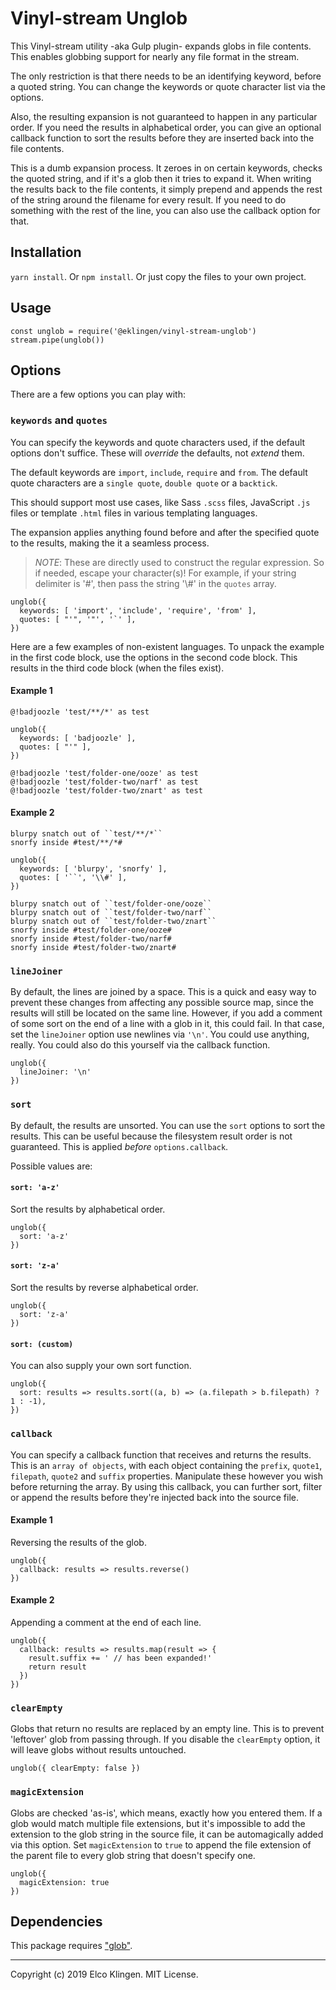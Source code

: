 
# Vinyl-stream Unglob

This Vinyl-stream utility -aka Gulp plugin- expands globs in file contents. This enables globbing support for nearly any file format in the stream.

The only restriction is that there needs to be an identifying keyword, before a quoted string. You can change the keywords or quote character list via the options.

Also, the resulting expansion is not guaranteed to happen in any particular order. If you need the results in alphabetical order, you can give an optional callback function to sort the results before they are inserted back into the file contents.

This is a dumb expansion process. It zeroes in on certain keywords, checks the quoted string, and if it's a glob then it tries to expand it. When writing the results back to the file contents, it simply prepend and appends the rest of the string around the filename for every result. If you need to do something with the rest of the line, you can also use the callback option for that.

## Installation

`yarn install`. Or `npm install`. Or just copy the files to your own project.

## Usage

```
const unglob = require('@eklingen/vinyl-stream-unglob')
stream.pipe(unglob())
```

## Options

There are a few options you can play with:

### `keywords` and `quotes`

You can specify the keywords and quote characters used, if the default options don't suffice. These will _override_ the defaults, not _extend_ them.

The default keywords are `import`, `include`, `require` and `from`. The default quote characters are a `single quote`, `double quote` or a `backtick`.

This should support most use cases, like Sass `.scss` files, JavaScript `.js` files or template `.html` files in various templating languages.

The expansion applies anything found before and after the specified quote to the results, making the it a seamless process.

> *NOTE*: These are directly used to construct the regular expression. So if needed, escape your character(s)! For example, if your string delimiter is '#', then pass the string '\\#' in the `quotes` array.

```
unglob({
  keywords: [ 'import', 'include', 'require', 'from' ],
  quotes: [ "'", '"', '`' ],
})
```

Here are a few examples of non-existent languages. To unpack the example in the first code block, use the options in the second code block. This results in the third code block (when the files exist).

#### Example 1

```
@!badjoozle 'test/**/*' as test
```

```
unglob({
  keywords: [ 'badjoozle' ],
  quotes: [ "'" ],
})
```

```
@!badjoozle 'test/folder-one/ooze' as test
@!badjoozle 'test/folder-two/narf' as test
@!badjoozle 'test/folder-two/znart' as test
```

#### Example 2

```
blurpy snatch out of ``test/**/*``
snorfy inside #test/**/*#
```

```
unglob({
  keywords: [ 'blurpy', 'snorfy' ],
  quotes: [ '``', '\\#' ],
})
```

```
blurpy snatch out of ``test/folder-one/ooze``
blurpy snatch out of ``test/folder-two/narf``
blurpy snatch out of ``test/folder-two/znart``
snorfy inside #test/folder-one/ooze#
snorfy inside #test/folder-two/narf#
snorfy inside #test/folder-two/znart#
```

### `lineJoiner`

By default, the lines are joined by a space. This is a quick and easy way to prevent these changes from affecting any possible source map, since the results will still be located on the same line. However, if you add a comment of some sort on the end of a line with a glob in it, this could fail. In that case, set the `lineJoiner` option use newlines via `'\n'`. You could use anything, really. You could also do this yourself via the callback function.

```
unglob({
  lineJoiner: '\n'
})
```

### `sort`

By default, the results are unsorted. You can use the `sort` options to sort the results. This can be useful because the filesystem result order is not guaranteed. This is applied _before_ `options.callback`.

Possible values are:

#### `sort: 'a-z'`

Sort the results by alphabetical order.

```
unglob({
  sort: 'a-z'
})
```

#### `sort: 'z-a'`

Sort the results by reverse alphabetical order.

```
unglob({
  sort: 'z-a'
})
```

#### `sort: (custom)`

You can also supply your own sort function.

```
unglob({
  sort: results => results.sort((a, b) => (a.filepath > b.filepath) ? 1 : -1),
})
```

### `callback`

You can specify a callback function that receives and returns the results. This is an `array of objects`, with each object containing the `prefix`, `quote1`, `filepath`, `quote2` and `suffix` properties. Manipulate these however you wish before returning the array. By using this callback, you can further sort, filter or append the results before they're injected back into the source file.

#### Example 1

Reversing the results of the glob.

```
unglob({
  callback: results => results.reverse()
})
```

#### Example 2

Appending a comment at the end of each line.

```
unglob({
  callback: results => results.map(result => {
    result.suffix += ' // has been expanded!'
    return result
  })
})
```

### `clearEmpty`

Globs that return no results are replaced by an empty line. This is to prevent 'leftover' glob from passing through. If you disable the `clearEmpty` option, it will leave globs without results untouched.

```
unglob({ clearEmpty: false })
```

### `magicExtension`

Globs are checked 'as-is', which means, exactly how you entered them. If a glob would match multiple file extensions, but it's impossible to add the extension to the glob string in the source file, it can be automagically added via this option. Set `magicExtension` to `true` to append the file extension of the parent file to every glob string that doesn't specify one.

```
unglob({
  magicExtension: true
})
```

## Dependencies

This package requires ["glob"](https://www.npmjs.com/package/glob).

---

Copyright (c) 2019 Elco Klingen. MIT License.
